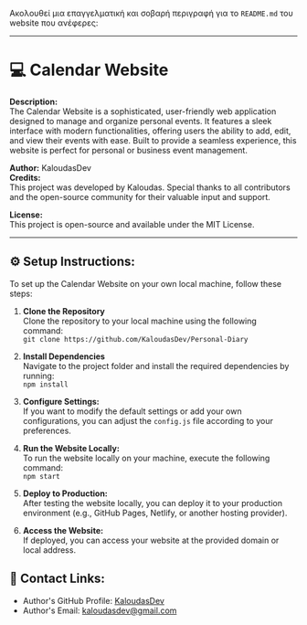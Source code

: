 Ακολουθεί μια επαγγελματική και σοβαρή περιγραφή για το `README.md` του website που ανέφερες:

---

# 💻 Calendar Website

**Description:**  
The Calendar Website is a sophisticated, user-friendly web application designed to manage and organize personal events. It features a sleek interface with modern functionalities, offering users the ability to add, edit, and view their events with ease. Built to provide a seamless experience, this website is perfect for personal or business event management.

**Author:** KaloudasDev  
**Credits:**  
This project was developed by Kaloudas. Special thanks to all contributors and the open-source community for their valuable input and support.

**License:**  
This project is open-source and available under the MIT License.

---

## ⚙ Setup Instructions:

To set up the Calendar Website on your own local machine, follow these steps:

1. **Clone the Repository**  
   Clone the repository to your local machine using the following command:  
   `git clone https://github.com/KaloudasDev/Personal-Diary`

2. **Install Dependencies**  
   Navigate to the project folder and install the required dependencies by running:  
   `npm install`

3. **Configure Settings:**  
   If you want to modify the default settings or add your own configurations, you can adjust the `config.js` file according to your preferences.

4. **Run the Website Locally:**  
   To run the website locally on your machine, execute the following command:  
   `npm start`

5. **Deploy to Production:**  
   After testing the website locally, you can deploy it to your production environment (e.g., GitHub Pages, Netlify, or another hosting provider).

6. **Access the Website:**  
   If deployed, you can access your website at the provided domain or local address.

## 🔗 Contact Links:
- Author's GitHub Profile: [KaloudasDev](https://github.com/KaloudasDev)
- Author's Email: [kaloudasdev@gmail.com](mailto:kaloudasdev@example.com)
